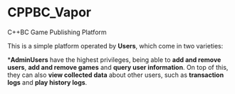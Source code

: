# CPPBC_Vapor
C++BC Game Publishing Platform

<p>This is a simple platform operated by <b>Users</b>, which come in two varieties:</p>
*<b>AdminUsers</b> have the highest privileges, being able to <b>add and remove users</b>, <b>add and remove games</b> and <b>query user information</b>. On top of this, they can also <b>view collected data</b> about other users, such as <b>transaction logs</b> and <b>play history logs</b>.
